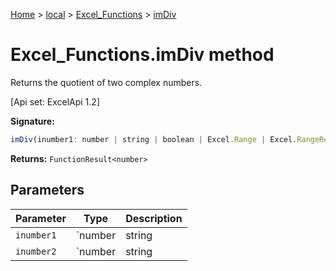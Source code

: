 [Home](./index) &gt; [local](local.md) &gt; [Excel\_Functions](local.excel_functions.md) &gt; [imDiv](local.excel_functions.imdiv.md)

# Excel\_Functions.imDiv method

Returns the quotient of two complex numbers. 

 \[Api set: ExcelApi 1.2\]

**Signature:**
```javascript
imDiv(inumber1: number | string | boolean | Excel.Range | Excel.RangeReference | Excel.FunctionResult<any>, inumber2: number | string | boolean | Excel.Range | Excel.RangeReference | Excel.FunctionResult<any>): FunctionResult<number>;
```
**Returns:** `FunctionResult<number>`

## Parameters

|  Parameter | Type | Description |
|  --- | --- | --- |
|  `inumber1` | `number | string | boolean | Excel.Range | Excel.RangeReference | Excel.FunctionResult<any>` |  |
|  `inumber2` | `number | string | boolean | Excel.Range | Excel.RangeReference | Excel.FunctionResult<any>` |  |

